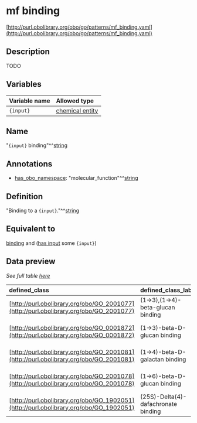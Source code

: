 # mf binding

[http://purl.obolibrary.org/obo/go/patterns/mf_binding.yaml](http://purl.obolibrary.org/obo/go/patterns/mf_binding.yaml)

## Description

TODO




## Variables

| Variable name | Allowed type |
|:--------------|:-------------|
| `{input}` | [chemical entity](http://purl.obolibrary.org/obo/CHEBI_24431) |

## Name

"`{input}` binding"^^[string](http://www.w3.org/2001/XMLSchema#string)

## Annotations

- [has_obo_namespace](http://www.geneontology.org/formats/oboInOwl#hasOBONamespace): "molecular_function"^^[string](http://www.w3.org/2001/XMLSchema#string)

## Definition

"Binding to a `{input}`."^^[string](http://www.w3.org/2001/XMLSchema#string)

## Equivalent to

[binding](http://purl.obolibrary.org/obo/GO_0005488)  and ([has input](http://purl.obolibrary.org/obo/RO_0002233) some `{input}`)







## Data preview

*See full table [here](https://github.com/geneontology/go-ontology/tree/master/src/design_patterns/mf_binding.tsv)*

| defined_class | defined_class_label | input | input_label |
|:--|:--|:--|:--|
| [http://purl.obolibrary.org/obo/GO_2001077](http://purl.obolibrary.org/obo/GO_2001077) | (1->3),(1->4)-beta-glucan binding | [http://purl.obolibrary.org/obo/CHEBI_18504](http://purl.obolibrary.org/obo/CHEBI_18504) | (1->3,1->4)-beta-D-glucan |
| [http://purl.obolibrary.org/obo/GO_0001872](http://purl.obolibrary.org/obo/GO_0001872) | (1->3)-beta-D-glucan binding | [http://purl.obolibrary.org/obo/CHEBI_37671](http://purl.obolibrary.org/obo/CHEBI_37671) | (1->3)-beta-D-glucan |
| [http://purl.obolibrary.org/obo/GO_2001081](http://purl.obolibrary.org/obo/GO_2001081) | (1->4)-beta-D-galactan binding | [http://purl.obolibrary.org/obo/CHEBI_62776](http://purl.obolibrary.org/obo/CHEBI_62776) | (1->4)-beta-D-galactan |
| [http://purl.obolibrary.org/obo/GO_2001078](http://purl.obolibrary.org/obo/GO_2001078) | (1->6)-beta-D-glucan binding | [http://purl.obolibrary.org/obo/CHEBI_27380](http://purl.obolibrary.org/obo/CHEBI_27380) | (1->6)-beta-D-glucan |
| [http://purl.obolibrary.org/obo/GO_1902051](http://purl.obolibrary.org/obo/GO_1902051) | (25S)-Delta(4)-dafachronate binding | [http://purl.obolibrary.org/obo/CHEBI_71541](http://purl.obolibrary.org/obo/CHEBI_71541) | (25S)-Delta(4)-dafachronate |

